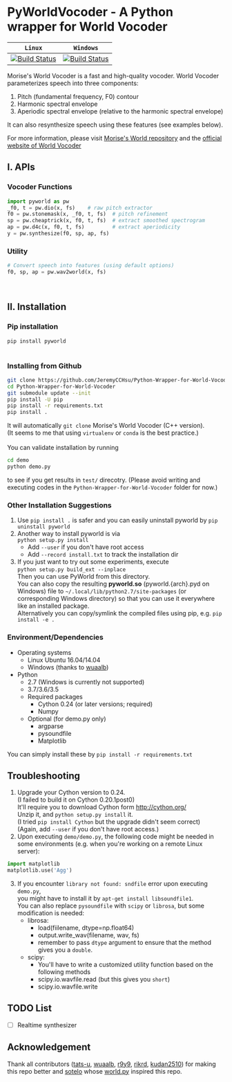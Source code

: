 # PyWorldVocoder - A Python wrapper for World Vocoder


| **`Linux`** | **`Windows`** |
|-----------------|-----------|
| [![Build Status](https://travis-ci.org/JeremyCCHsu/Python-Wrapper-for-World-Vocoder.svg?branch=master)](https://travis-ci.org/JeremyCCHsu/Python-Wrapper-for-World-Vocoder) | [![Build Status](https://ci.appveyor.com/api/projects/status/github/JeremyCCHsu/Python-Wrapper-for-World-Vocoder?svg=true)](https://ci.appveyor.com/project/JeremyCCHsu/python-wrapper-for-world-vocoder) |


Morise's World Vocoder is a fast and high-quality vocoder.
World Vocoder parameterizes speech into three components:

  1. Pitch (fundamental frequency, F0) contour  
  2. Harmonic spectral envelope
  3. Aperiodic spectral envelope (relative to the harmonic spectral envelope)

It can also resynthesize speech using these features (see examples below).

For more information, please visit [Morise's World repository](https://github.com/mmorise/World)
and the [official website of World Vocoder](http://ml.cs.yamanashi.ac.jp/world/english/)


## I. APIs

### Vocoder Functions
```python
import pyworld as pw
_f0, t = pw.dio(x, fs)    # raw pitch extractor
f0 = pw.stonemask(x, _f0, t, fs)  # pitch refinement
sp = pw.cheaptrick(x, f0, t, fs)  # extract smoothed spectrogram
ap = pw.d4c(x, f0, t, fs)         # extract aperiodicity
y = pw.synthesize(f0, sp, ap, fs)
```


### Utility
```python
# Convert speech into features (using default options)
f0, sp, ap = pw.wav2world(x, fs)
```
<br/>


## II. Installation

### Pip installation
`pip install pyworld`  
<br/>

### Installing from Github
```bash
git clone https://github.com/JeremyCCHsu/Python-Wrapper-for-World-Vocoder.git
cd Python-Wrapper-for-World-Vocoder
git submodule update --init
pip install -U pip
pip install -r requirements.txt
pip install .
```
It will automatically `git clone` Morise's World Vocoder (C++ version).<br/>
(It seems to me that using `virtualenv` or `conda` is the best practice.)<br/>
<br/>
You can validate installation by running
```bash
cd demo
python demo.py
```
to see if you get results in `test/` direcotry.
(Please avoid writing and executing codes in the `Python-Wrapper-for-World-Vocoder` folder for now.)<br/>

### Other Installation Suggestions
1. Use `pip install .` is safer and you can easily uninstall pyworld by `pip uninstall pyworld`
2. Another way to install pyworld is via<br/>
   `python setup.py install`<br/>
   - Add `--user` if you don't have root access<br/>
   - Add `--record install.txt` to track the installation dir<br/>
3. If you just want to try out some experiments, execute<br/>
  `python setup.py build_ext --inplace`<br/>
  Then you can use PyWorld from this directory.<br/>
  You can also copy the resulting **pyworld.so** (pyworld.{arch}.pyd on Windows) file to
  `~/.local/lib/python2.7/site-packages` (or corresponding Windows directory)
  so that you can use it everywhere like an installed package.<br/>
  Alternatively you can copy/symlink the compiled files using pip, e.g. `pip install -e .`

### Environment/Dependencies  
- Operating systems 
  - Linux Ubuntu 16.04/14.04
  - Windows (thanks to [wuaalb](https://github.com/wuaalb))
- Python
  - 2.7 (Windows is currently not supported)
  - 3.7/3.6/3.5
  - Required packages
    - Cython 0.24 (or later versions; required)
    - Numpy
  - Optional (for demo.py only)
    - argparse
    - pysoundfile
    - Matplotlib 

You can simply install these by `pip install -r requirements.txt`


## Troubleshooting
1. Upgrade your Cython version to 0.24.<br/>
   (I failed to build it on Cython 0.20.1post0)<br/>
   It'll require you to download Cython form http://cython.org/<br/>
   Unzip it, and `python setup.py install` it.<br/>
   (I tried `pip install Cython` but the upgrade didn't seem correct)<br/>
   (Again, add `--user` if you don't have root access.)
2. Upon executing `demo/demo.py`, the following code might be needed in some environments (e.g. when you're working on a remote Linux server):<br/>

 ```python
 import matplotlib
 matplotlib.use('Agg')
 ```
3. If you encounter `library not found: sndfile` error upon executing `demo.py`,  
   you might have to install it by `apt-get install libsoundfile1`.  
   You can also replace `pysoundfile` with `scipy` or `librosa`, but some modification is needed:   
   - librosa:
     - load(fiilename, dtype=np.float64)
     - output.write_wav(filename, wav, fs)
     - remember to pass `dtype` argument to ensure that the method gives you a `double`.
   - scipy:
     - You'll have to write a customized utility function based on the following methods
     - scipy.io.wavfile.read (but this gives you `short`)
     - scipy.io.wavfile.write

## TODO List

- [ ] Realtime synthesizer

## Acknowledgement
Thank all contributors ([tats-u](https://github.com/tats-u), [wuaalb](https://github.com/wuaalb), [r9y9](https://github.com/r9y9), [rikrd](https://github.com/rikrd), [kudan2510](https://github.com/kundan2510)) for making this repo better and [sotelo](https://github.com/sotelo) whose [world.py](https://github.com/sotelo/world.py) inspired this repo.<br/>
